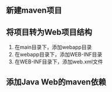 ## 新建maven项目

## 将项目转为Web项目结构
1. 在main目录下，添加webapp目录
2. 在webapp目录下，添加WEB-INF目录
3. 在WEB-INF目录下，添加web.xml文件

## 添加Java Web的maven依赖

